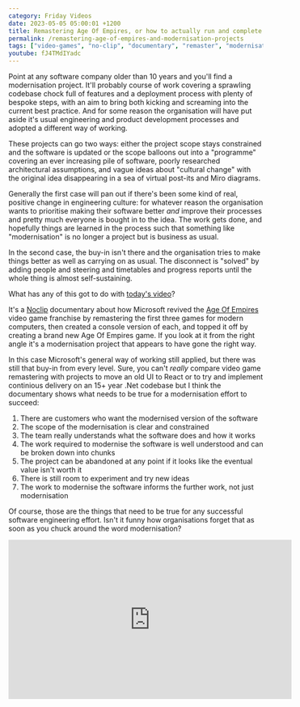 ```yaml
---
category: Friday Videos
date: 2023-05-05 05:00:01 +1200
title: Remastering Age Of Empires, or how to actually run and complete a software modernisation project
permalink: /remastering-age-of-empires-and-modernisation-projects
tags: ["video-games", "no-clip", "documentary", "remaster", "modernisation", "age-of-empires"]
youtube: fJ4TMdIYadc
---
```


Point at any software company older than 10 years and you'll find a modernisation project. It'll probably course of work covering a sprawling codebase chock full of features and a deployment process with plenty of bespoke steps, with an aim to bring both kicking and screaming into the current best practice. And for some reason the organisation will have put aside it's usual engineering and product development processes and adopted a different way of working.

These projects can go two ways: either the project scope stays constrained and the software is updated or the scope balloons out into a "programme" covering an ever increasing pile of software, poorly researched architectural assumptions, and vague ideas about "cultural change" with the original idea disappearing in a sea of virtual post-its and Miro diagrams. 

Generally the first case will pan out if there's been some kind of real, positive change in engineering culture: for whatever reason the organisation wants to prioritise making their software better *and* improve their processes and pretty much everyone is bought in to the idea. The work gets done, and hopefully things are learned in the process such that something like "modernisation" is no longer  a project but is business as usual.

In the second case, the buy-in isn't there and the organisation tries to make things better as well as carrying on as usual. The disconnect is "solved" by adding people and steering and timetables and progress reports until the whole thing is almost self-sustaining. 

What has any of this got to do with [today's video](https://youtu.be/fJ4TMdIYadc)? 

It's a [Noclip](https://www.noclip.video/) documentary about how Microsoft revived the [Age Of Empires](https://www.ageofempires.com/) video game franchise by remastering the first three games for modern computers, then created a console version of each, and topped it off by creating a brand new Age Of Empires game. If you look at it from the right angle it's a modernisation project that appears to have gone the right way. 

In this case Microsoft's general way of working still applied, but there was still that buy-in from every level. Sure, you can't *really* compare video game remastering with projects to move an old UI to React or to try and implement continious delivery on an 15+ year .Net codebase but I think the documentary shows what needs to be true for a modernisation effort to succeed:

1. There are customers who want the modernised version of the software
2. The scope of the modernisation is clear and constrained
3. The team really understands what the software does and how it works
4. The work required to modernise the software is well understood and can be broken down into chunks
5. The project can be abandoned at any point if it looks like the eventual value isn't worth it
6. There is still room to experiment and try new ideas
7. The work to modernise the software informs the further work, not just modernisation

Of course, those are the things that need to be true for any successful software engineering effort. Isn't it funny how organisations forget that as soon as you chuck around the word modernisation?

<div class="embed-container"><iframe width="560" height="315" src="https://www.youtube-nocookie.com/embed/fJ4TMdIYadc" frameborder="0" allow="accelerometer; autoplay; encrypted-media; gyroscope; picture-in-picture" allowfullscreen></iframe></div>